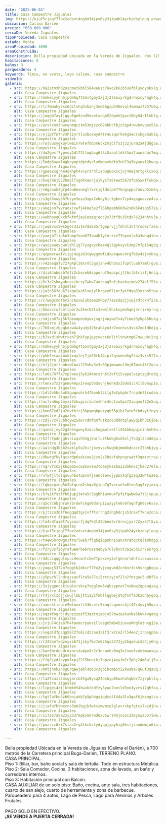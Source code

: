 ```yaml
---
date: "2025-06-03"
title: Casa Campestre Jiguales
img: https://kjuf5cjoqf77ox2adsvt4nghm34jpv6zy3jtp4h24yrkzdbylopq.arweave.ar/UmheiS6Bf_dfQByrPjTHZviX19nG0zfw-uYirIw4W58
ubicacion: Calima Darién
precio: "650.000.000"
cercaDe: Vereda Jiguales 
tipoPropiedad: Casa Campestre
estado: Venta
areaPropiedad: 4000
areaConstruida: 
descripcion: Bella propiedad ubicada en la Vereda de Jiguales, dos (2) años de construida, impuestos al día. Cuenta con dos (2) casas, áreas sociales y lagos de pesca.
habitaciones: 8
baños: 3
parqueadero: 4
keywords: finca, en venta, lago calima, casa campestre
videoId: 
galeria:
  - src: https://ha2stmxhq2uscmutkbbl564xeusc76wo2k62b5u6fbluydyokxlq.arweave.ar/ODUpsueGqSEyk1BCvvuXJSQv-s7SvaD2nihXTA8OVdc
    alt: Casa Campestre Jiguales
  - src: https://mmkecyyhn5jpdmhg4t55vtgmy3xj3j275oiyrkgdrnwzcy4agk4q.arweave.ar/YxRBYwdvUvGw5uT72szMxu6dp1_rkYiow4ttkWOAMrk
    alt: Casa Campestre Jiguales
  - src: https://lc7mmwky5ss6dztshqhsbznj3nw5bgzp346evql4vmmuz7357o6q.arweave.ar/WL7GWVjspeHmcjwPIOWp223Qmy_fPErBfKsZTP99-70
    alt: Casa Campestre Jiguales
  - src: https://joqqb7ayfjggu5go6cod5evetxcqo52dpmk2gvctkby64rflnblq.arweave.ar/S6EA_BgqTGp0zvCcPpKkncUHd0N7FaNUU1Bx7kSraFc
    alt: Casa Campestre Jiguales
  - src: https://wcvlxmm3hwvqnmqcztm53mjzzc624bhcfbjs5qp4rwu6mvqns53a.arweave.ar/sKq7sZs9qwayAszZ3bE5yL2uBOIoUy7B_I2p5lYNl3Y
    alt: Casa Campestre Jiguales
  - src: https://ojipffn7hv3hl2yrtlunbcxwyd7tr4usqorhekg5ecrxkgomak3q.arweave.ar/clDylb89dnXrEZro0Ir2wP848pKDonIo3SCjdRnMArc
    alt: Casa Campestre Jiguales
  - src: https://rwjvusygxuylwain7wtefnb5m6ckzmjclfszj32jurm2a4jddg5a.arweave.ar/jZNaSwa9MLsBDf2mQrQ9Z4SssSJZZZTvSaRZoHEjGbo
    alt: Casa Campestre Jiguales
  - src: https://du2gesf7ypvov2dl72lfwqbvg6t3z5zaattdkt5uz7uwozdac7mq.arweave.ar/HTRiSL_D6uroa_6WW0A1N6e89yAE5jVPtM_pZ2RgF9k
    alt: Casa Campestre Jiguales
  - src: https://5ndg6uwal4gknyoptdptdyrlv6mpsvkdfo3uh73y5kywuxi2hwuq.arweave.ar/60ZvUsBfDKbhz5jfMeIrr5j5VUMrt0P_eOqxal0aPak
    alt: Casa Campestre Jiguales
  - src: https://gpea2xgr4e4qkhph4vnyrzrhlisduq6oxxcjxj46ejmrtgklcx6q.arweave.ar/M8gNXNHhOQUd5-VbiOYnWiQ6Q869xJunniJZGZlLFf0
    alt: Casa Campestre Jiguales
  - src: https://6vq766j552hm2lfsgd4ceurjujkyc7s6rwwt567mfqa5wxffwkqa.arweave.ar/9WH_eT3ujs0ssjD4IlIpolWBfl6NrT777CwB21ylsqA
    alt: Casa Campestre Jiguales
  - src: https://v6gzaok2grp4ou6mxoegltxrcjgldolpe77kngxppu7uuvp5zm4q.arweave.ar/r42QOVo0X8dTzLuIZc7xEkyxuW8n_qaa730_SlX9yzk
    alt: Casa Campestre Jiguales
  - src: https://x3gl6mwy6h7bsym3oza3xpx2nkqy6irtgbnv7zp4vgagoavzo4sa.arweave.ar/vsy_Mtjx_hlhm3ZBu776aqGPIjMwW1_l_KmAZwK5dyQ
    alt: Casa Campestre Jiguales
  - src: https://akqjsn7yvradxjxwfj4kne5e2f766hgemh66dw2x6k6k4zqn572a.arweave.ar/AqCZN_isQDum9ip4ppOk0X_vHMRh_eHbV_K8rmYN7_Q
    alt: Casa Campestre Jiguales
  - src: https://wubhoyg6kxkfkfmfieyinzeqjedc2s73tfdv35tdx76234hbtv3a.arweave.ar/tQJ3YN5V1FUVhUEwhuSQSQYtS_uZR132Y7_9rfDhnXY
    alt: Casa Campestre Jiguales
  - src: https://jwq6vxc5ws5g6r33ite7da5b5rtgeprvjjfdhnl3vt4rooecfaea.arweave.ar/TaHq3F20um9He0TJ8YOh7GZiPjVKSjO1e6z5FziCKAg
    alt: Casa Campestre Jiguales
  - src: https://yxajb7lipko3umpfoun673ow4b7yforrzv77npxnla6a3waq4iha.arweave.ar/xcCQ_Wh6nbox5XUb7-3W4H-CujHNf_a-7Vg8DdgQ4g4
    alt: Casa Campestre Jiguales
  - src: https://wycyouevcwnldhlig77yzgxychee4ql3qykxyck3mp7mfpi54g3q.arweave.ar/tgWHUJUVmrGdaDf_jJr4EchOQXuGFXwJW2P-wr0d4bc
    alt: Casa Campestre Jiguales
  - src: https://qcpmxrwafviigj4zgzb3cqwygmwfidxpoqwec4rq7b6y4zjvybkq.arweave.ar/gJ7LxsAtUIMnmTZDsULYMyxUDu90LEFyMPh9jmU1wFU
    alt: Casa Campestre Jiguales
  - src: https://v42aaqafv727q4pl36xrml5gojsnv4bh3xsifuptluab7amlrgva.arweave.ar/rzQAQAWv9fhx69-vFi-mcmTa8Cfd5ILR810AH4GLiao
    alt: Casa Campestre Jiguales
  - src: https://dii64ubdzb7d7i2cbxsek6ipporuf5wpzpcjtl6clbtrizfj6ncq.arweave.ar/GhHuUCPIfj-jQg3kRXkPe6NC9s_LxJmvwlhnFGSp80U
    alt: Casa Campestre Jiguales
  - src: https://6c3z2shmyabcosjkcry7whv7aorsaq5nfjhaebuimdv274clf5fa.arweave.ar/8LedSOzAAidJKhRx-x6_A6MgQ60qTgIGiGDrr_BLL0o
    alt: Casa Campestre Jiguales
  - src: https://ju2n56fou67ixqn2ac6lveiylhrgzy67jnr3ytfdyq33mzbo5rpa.arweave.ar/TTTe-K6nvovBugC8upEYWeJs499LY7xMo8Q3tmQu7F4
    alt: Casa Campestre Jiguales
  - src: https://c7wmgcmotby5nc6oxwiuh3ea2nkby77a2sdq3jjcwjrdtcx4f23a.arweave.ar/F-zDCY6YcdaLzr2RQ-yA01Qcf-DUhw2lIrJiOYr8LrY
    alt: Casa Campestre Jiguales
  - src: https://bkozzrwfcmtlper2u2kerb2lx3swsl5hzkxymn5qnj4rrixhyrnq.arweave.ar/Cp2cxsUTJreSOqaUSIdLvuVpL6fKr4Y3sGp5GKLnxFs
    alt: Casa Campestre Jiguales
  - src: https://ndjzo67xj5k7pbxmpdubyuvjvgrj4uywe7x4y7imu33ykp456ukq.arweave.ar/aNOXe_dPVfeG7HjoHFKpqaKeUxYn78x9DKb3hT-d9RU
    alt: Casa Campestre Jiguales
  - src: https://7b5zmjzbpqkdzw4a4yudy326rab4yu3r7mxnhvs3vsb7ndldbdjq.arweave.ar/-HuWJyF8FDzbgOYoPG9eiAPMU3H7LtPWW6yD9o1jCNM
    alt: Casa Campestre Jiguales
  - src: https://b7sxdjshwtrveh7jhkfypjpyzvocc6nljtltnwtmg67mwupbr2nq.arweave.ar/D-Vxpke041If6TqLh6X4zVwheatM1zbabDe-y1Hhjps
    alt: Casa Campestre Jiguales
  - src: https://mmkecyyhn5jpdmhg4t55vtgmy3xj3j275oiyrkgdrnwzcy4agk4q.arweave.ar/YxRBYwdvUvGw5uT72szMxu6dp1_rkYiow4ttkWOAMrk
    alt: Casa Campestre Jiguales
  - src: https://pkh2eraa44wktxuylej7jm26rbf4ipi2qsododhg2l4z3vrs5f7a.arweave.ar/eo-iRADnLKnemFkT9LNeiEvEPRqEnDcM5tL5ndYy6X4
    alt: Casa Campestre Jiguales
  - src: https://nfj2jmrtnubsw2uail25vhv3x3c63pjmowmut3mj67mzc43f2qca.arweave.ar/aVOksjNtAytqgEL12p67vsXtvSx1mUntiffZkXNl1AQ
    alt: Casa Campestre Jiguales
  - src: https://ln6c7hffx7xp7xosj5yk24tmcstn5t3kfti5vapulxiptsgdrodq.arweave.ar/W3wvnKW_7v_d0k9wrXJsFKbez2os0dqB9F3Q-cjDi4c
    alt: Casa Campestre Jiguales
  - src: https://tenxv7x3rgemo4epx2rwsp5bdsvnj6ehkdx25dw5ic4il6omwpia.arweave.ar/mRt6_vuJiMdwj76jaT-hHKrU-IdQ766O3UC4hfnMs9A
    alt: Casa Campestre Jiguales
  - src: https://idl4o5bc5wk5quqnubrh47bonkt3ilgfe2ykp6r7rcp4n7tcwdaa.arweave.ar/QNfHdCLtldhSDaBifnwuaqe0LMUmsKf6P4ifxv5isMA
    alt: Casa Campestre Jiguales
  - src: https://ucfva6up2myai7mbvgcirzu4nvhhc4ectzu5px72iuqnof22e5uq.arweave.ar/oItQeo_TMAR9gamEiOacbU5xcIKeadff-kUg1xdaJ2k
    alt: Casa Campestre Jiguales
  - src: https://kme67xd2ju2nvfkirj3bpymqbperyqh55pibt7wtu5ibdvytfnyq.arweave.ar/Uwnv3HpNNNqVSIp2F-GQC8kcQP3r0Bn-06dQEdcTK3E
    alt: Casa Campestre Jiguales
  - src: https://zdj77zvl3bhcyw25dwrcdmfpmfutkzoo3dddtplawyqihh3z6jba.arweave.ar/yNP_5qvYTixbXR2iIbCvYWk1Zc7Yxjm9YLYgg5958kI
    alt: Casa Campestre Jiguales
  - src: https://qxndijmy52g2e4xgwey5zocz5ugmutxktfi44bbbapqicinhmh6a.arweave.ar/hdo0JZjujaJy5rEx3LhZ7QzKTuqZUc4EIQPggSGnYfw
    alt: Casa Campestre Jiguales
  - src: https://k2frfpdnjghsrixqshh3gjkarlu7tkmbg5xd4zlj7zdgl2c4ddqa.arweave.ar/VosSvG1Jjyii8JHPsyVAiun5qYE3bj5laf5GZehcGOA
    alt: Casa Campestre Jiguales
  - src: https://aalndg3b5b2sxklp5o2hirjbvyvsc5wqbbjmmbbdcxcr27bhkjvq.arweave.ar/ABbRm2HodSupb-u0dEUhrishdtAIUsYEIxXFHXwnUms
    alt: Casa Campestre Jiguales
  - src: https://dbwtgfkylgcxrdp6odsine2jsm2z2hokfuhpngrwatf3qmrvtrea.arweave.ar/GG0zFVhZhXiN_nDkhpNJkzWdHcotDvaaNgTLuDI1nEg
    alt: Casa Campestre Jiguales
  - src: https://ngrvfcu5jk6qpm5vcw26xvsw3toasykazba2idahnxzjhec27ela.arweave.ar/aaNSip1KvQeztRW169ZW3NwJYUDIQaQMB23yk5Ba-RY
    alt: Casa Campestre Jiguales
  - src: https://nfwfjltcsqouu4bo4qavm7jsencsevojypbxtqfg3aq32w4to2eq.arweave.ar/aWxUrmKUHUpwLuQBVn0yI0UiVcnDw3nAptghvVuTdok
    alt: Casa Campestre Jiguales
  - src: https://fqkgcpzug5o3blqccm2skqv6yjnp7q7verudlw6leo3ag7ryjaxq.arweave.ar/LBRhPzQ3XbCuAhM1JUK-wlr_w_UkaDXbyyO2A344SC8
    alt: Casa Campestre Jiguales
  - src: https://h7yitfstlfb6jupj34rw5r3pghhiuvmu4fpfsfqwbw6w7t5jvpua.arweave.ar/P_CJllNZQ-TR6d8jbsdvMc6KVZThXlkWFg29b8-pq-g
    alt: Casa Campestre Jiguales
  - src: https://q5c7c6bjhrwk75rdw7ckgm6dorpizwayyte6v6fnqnfgk6zv6ssa.arweave.ar/h0XxeCk8bK_2I7fEozPDdF6M2BjEyer4rYNKZXs19KQ
    alt: Casa Campestre Jiguales
  - src: https://pjtzzn36lf6egqqd3gvivfftcrrng2shghdcjs53caxf7knuzoca.arweave.ar/emect35ZfENCA9mqipSzFGLTakcxxiTLuxAuX6m0y4Q
    alt: Casa Campestre Jiguales
  - src: https://fa4cdfai6t7uycoirfjdq7k3l22dbew7vr5rncjyxr72yxk7t5va.arweave.ar/KDghlAj0_0wJyIlSOH1bXrQwkt-sexaJOLx_rF1fn2o
    alt: Casa Campestre Jiguales
  - src: https://kjuf5cjoqf77ox2adsvt4nghm34jpv6zy3jtp4h24yrkzdbylopq.arweave.ar/UmheiS6Bf_dfQByrPjTHZviX19nG0zfw-uYirIw4W58
    alt: Casa Campestre Jiguales
  - src: https://t4ew5hrowgm3frorlwsb7flqbqiqpnhns5anxhratqctqlamhdgq.arweave.ar/nwluni6xmbLF0V2kH5VwDBEHtO2XQNueIJwFOCwMOM0
    alt: Casa Campestre Jiguales
  - src: https://fzry3sf2oyrafueerbebrussmeby676lvhxvt3a3w5bixr76n7gq.arweave.ar/LmONyLp2IgLQhIhIGNJSYQOPf8up71nsG7dCi8f-b80
    alt: Casa Campestre Jiguales
  - src: https://ddcciqqgqlmpcc4enwntckw7fpsxcvy5ofgknarldnfsicxwxsxa.arweave.ar/GMQkQgaC2PELhG2bMSrfK-VxVx1xTKaCKxtLJAr2vK4
    alt: Casa Campestre Jiguales
  - src: https://yoqxj5372m7eqgtb2dkcrf7fo2vjcxgvbd2cn6nr3ckhsrqgbepa.arweave.ar/w6F093_TPkgaYdDUKJfldqqRXNUI9Cb5sdiUeUYGCR4
    alt: Casa Campestre Jiguales
  - src: https://y5pvrhllndrgssuuflrw5u77si5rrczyjnf2ln2fntgac3uddf5a.arweave.ar/x19YnWto4mlKlCrjbtP_kjsYizhLS6W3RWzMAW6DGXo
    alt: Casa Campestre Jiguales
  - src: https://3sjygpncskjuq6srxkxp7vgglnw5vqbsypnot7nv6wa2qpeugsaq.arweave.ar/3JODPaKSk0h6Ubqu_9TGW23awDLD2un9tfWBqDyUNIE
    alt: Casa Campestre Jiguales
  - src: https://t4j7xlzcjjcwujlb6jttiayifnbllqg6ejdtqf6tfadkzdhbyqpq.arweave.ar/nxP7ryJKRWolYfJnNAMIK0K1wN4iRzgX0ygGrIzhxB8
    alt: Casa Campestre Jiguales
  - src: https://aaeckticbie5wfnuxfih3kcxfc5xnqlsqvmis4jt47c4yvjh5qra.arweave.ar/AAglTQIKCdsVtLlQfahXKLt2wXKFWIlxM-fFzFUn7CI
    alt: Casa Campestre Jiguales
  - src: https://sqz4fogr5jdynzzzozf53aztnieojo57bwzeskuvbs6kuk4vgabq.arweave.ar/lDPCuNHqR4bnOXZL3YMzagjku78NskkqlQy8qiuVMAM
    alt: Casa Campestre Jiguales
  - src: https://jrju74ciao7h4faumcrpynvilloagm5mb45iuvxukhgletnxgj5a.arweave.ar/TFNP8EgDvn4UFGCi_DaoWtwDM6wPOopW9FHMsk23Mno
    alt: Casa Campestre Jiguales
  - src: https://xygqld7psqg5672fo6icdzzae3sif3rx2ce2rl54ee2jzrpsgp6a.arweave.ar/vg0Fj--UDd9_RXeQIecgJuSC7jfQiaivvCE0nMXyM_w
    alt: Casa Campestre Jiguales
  - src: https://r325amfxqzoyxzb73jikyfbv7e625qs2372jy2bqsduc2a4jy6hq.arweave.ar/jvXQMLeGXYvkP9pQrBQ1-T2uwlrf9JxoMJDoLQOJx48
    alt: Casa Campestre Jiguales
  - src: https://koc6brdehdrmxorsda4po3r2r3dsuxbs6mg3xfovufv4mtmwoxqa.arweave.ar/U4XgxGQ44su6Mhg49246jscqXDLzDbuV1aFrxk2WdeA
    alt: Casa Campestre Jiguales
  - src: https://ffq2jydicypm3rpj22f5beoihi7opzoj4vyfm2r7phj24m5alj5a.arweave.ar/KWGk4GgWHs3F6daL0JHIOj7n5cnlcFZqP3nTrjOgWno
    alt: Casa Campestre Jiguales
  - src: https://mmtjhnk2hog6rqawjebl4ub3v3gbihcma5ti2kwsba7q6uf3qavq.arweave.ar/YyaTtVo7jejAFkkCvlA7rswUHEwHZo0q0gg_D1C7gCs
    alt: Casa Campestre Jiguales
  - src: https://ta27vazl5msgjmrsb24gx6yxq24esbyp6kwahohqbbr7zjrpkllq.arweave.ar/mDX6gyvrJGSyMg64a_sXhrhJBw_yrAO48Ahj_KYvUtc
    alt: Casa Campestre Jiguales
  - src: https://lcpgei4zijktmkm54hwuktkdfzy5yau7ovcld3on3yzrsi7ghfxa.arweave.ar/WJ5iI5lCVTYpneHtRU1DLnHcAp91RLHtzd4zGSPmOW4
    alt: Casa Campestre Jiguales
  - src: https://tgt7afbo3z66bnjwkb7p5phbgsiqdzc4f44a3ln3gaf6jkxmgtca.arweave.ar/mafwFC7efeC1NlB-_rzhNJEB5FwvOA2tuzAL5KrsNMQ
    alt: Casa Campestre Jiguales
  - src: https://jiafafhtwecno3um2bgjk3wkszmvmzq7glavrxkpfgtcs7kzdjha.arweave.ar/SgBQFPOxBNdujNBMlW7KlllWZh8ywVjdTymmKX1ZGk4
    alt: Casa Campestre Jiguales
  - src: https://xi7zo7a5a2zy233rmqkvmnrwd6x35wrz4mjvo2c3z6yswa3o7iwa.arweave.ar/uj-XfB0Gs41vcWQVVjY2H6--2jnjE1doW8-xKwNu-iw
    alt: Casa Campestre Jiguales
  - src: https://puzrcz6zi7stas2rq4lkckcfydyqujypyhiy6ksfjinodwmju6ia.arweave.ar/fTMRZ9lH5TBLUYcWoShFwPEKJw_B0Y8qRUoa4dmJp5A
    alt: Casa Campestre Jiguales
 
---
```


Bella propiedad Ubicada en la Vereda de Jiguales (Calima el Darién), a 700 metros de la Carretera principal Buga-Darién, TERRENO PLANO. <br>
CASA PRINCIPAL.<br>
 Piso 1: Billar, bar, baño social y sala de tertulia. Todo en estructura Metálica. <br>
                Piso 2: Sala Comedor, Cocina, 3 habitaciones, zona de lavado, un baño y corredores internos.<br> 
                Piso 3: Habitación principal con Balcón.<br>
CASA AUXILIAR de un solo piso: Baño, cocina, ante sala, tres habitaciones, cuarto de san alejo, cuarto de herramienta y zona de barbecue.<br>
Parqueadero para 4 autos, Lago de Pesca, Lago para Alevinos y Arboles Frutales.<br><br>
PAGO SOLO EN EFECTIVO.<br>
**¡SE VENDE A PUERTA CERRADA!** <br><br>

